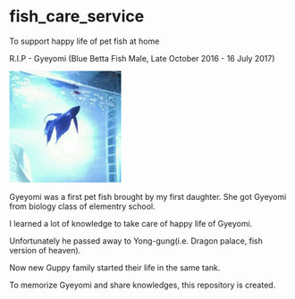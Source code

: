 # fish_care_service
To support happy life of pet fish at home

R.I.P - Gyeyomi (Blue Betta Fish Male, Late October 2016 - 16 July 2017)

![](/media/Gyeyomi.jpg)

Gyeyomi was a first pet fish brought by my first daughter. She got Gyeyomi from biology class of elementry school.

I learned a lot of knowledge to take care of happy life of Gyeyomi.

Unfortunately he passed away to Yong-gung(i.e. Dragon palace, fish version of heaven).

Now new Guppy family started their life in the same tank.

To memorize Gyeyomi and share knowledges, this repository is created.
